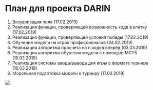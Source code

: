 # План для проекта DARIN

1. Визуализация поля (17.02.2019)
1. Реализация функции, проверяющей возможность хода в клетку (17.02.2019)
1. Реализация функции, проверяющей условия победы (17.02.2019)
1. Обучение модели на играх профессионалов (24.02.2019)
1. Реализация алгоритма просчета на n ходов вперёд (03.03.2019)
1. Реализация алгоритма обучения модели с помощью MCTS (10.03.2019)
1. Реализация системы ввода/вывода для игры в формате турнира (10.03.2019)
1. Моральная подготовка модели к турниру (17.03.2019)

![](https://github.com/birshert/Some-stuff/blob/master/cots.jpg)
